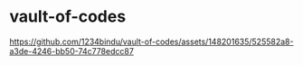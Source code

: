 # vault-of-codes
https://github.com/1234bindu/vault-of-codes/assets/148201635/525582a8-a3de-4246-bb50-74c778edcc87
